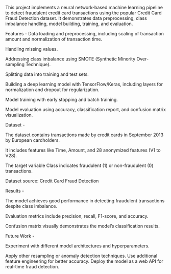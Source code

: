 This project implements a neural network-based machine learning pipeline to detect fraudulent credit card transactions using the popular Credit Card Fraud Detection dataset. It demonstrates data preprocessing, class imbalance handling, model building, training, and evaluation.

Features -
Data loading and preprocessing, including scaling of transaction amount and normalization of transaction time.

Handling missing values.

Addressing class imbalance using SMOTE (Synthetic Minority Over-sampling Technique).

Splitting data into training and test sets.

Building a deep learning model with TensorFlow/Keras, including layers for normalization and dropout for regularization.

Model training with early stopping and batch training.

Model evaluation using accuracy, classification report, and confusion matrix visualization.


Dataset -

The dataset contains transactions made by credit cards in September 2013 by European cardholders.

It includes features like Time, Amount, and 28 anonymized features (V1 to V28).

The target variable Class indicates fraudulent (1) or non-fraudulent (0) transactions.

Dataset source: Credit Card Fraud Detection


Results -

The model achieves good performance in detecting fraudulent transactions despite class imbalance.

Evaluation metrics include precision, recall, F1-score, and accuracy.

Confusion matrix visually demonstrates the model’s classification results.


Future Work -

Experiment with different model architectures and hyperparameters.

Apply other resampling or anomaly detection techniques.
Use additional feature engineering for better accuracy.
Deploy the model as a web API for real-time fraud detection.

